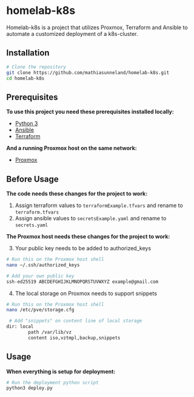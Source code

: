 # homelab-k8s
Homelab-k8s is a project that utilizes Proxmox, Terraform and Ansible to automate a customized deployment of a k8s-cluster.

## Installation
```bash
# Clone the repository
git clone https://github.com/mathiasunneland/homelab-k8s.git
cd homelab-k8s
```

## Prerequisites

**To use this project you need these prerequisites installed locally:**
- [Python 3](https://www.python.org/downloads/)
- [Ansible](https://docs.ansible.com/ansible/latest/installation_guide/index.html)
- [Terraform](https://developer.hashicorp.com/terraform/install)

**And a running Proxmox host on the same network:**
- [Proxmox](https://www.proxmox.com/en/products/proxmox-virtual-environment/get-started)

## Before Usage

**The code needs these changes for the project to work:**
1. Assign terraform values to `terraformExample.tfvars` and rename to `terraform.tfvars`
2. Assign ansible values to `secretsExample.yaml` and rename to `secrets.yaml`

**The Proxmox host needs these changes for the project to work:**

3. Your public key needs to be added to authorized_keys
```bash
# Run this on the Proxmox host shell
nano ~/.ssh/authorized_keys
```
```bash
# Add your own public key
ssh-ed25519 ABCDEFGHIJKLMNOPQRSTUVWXYZ example@gmail.com
```

4. The local storage on Proxmox needs to support snippets
```bash
# Run this on the Proxmox host shell
nano /etc/pve/storage.cfg 
```
```bash
 # Add "snippets" on content line of local storage
dir: local
        path /var/lib/vz
        content iso,vztmpl,backup,snippets
```

## Usage
**When everything is setup for deployment:**
```bash
# Run the deployment python script
python3 deploy.py
```